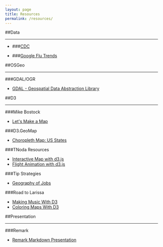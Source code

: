 ```yaml
---
layout: page
title: Resources
permalink: /resources/
---
```



##Data

---


* ###[CDC](http://www.cdc.gov/flu/weekly/fluactivitysurv.htm)

* ###[Google Flu Trends](https://www.google.org/flutrends/us/#US)

##OSGeo

---


###GDAL/OGR
* [GDAL - Geospatial Data Abstraction Library](http://www.gdal.org/)

##D3

---

###Mike Bostock
* [Let's Make a Map](http://bost.ocks.org/mike/map/)

###D3.GeoMap
* [Choropleth Map: US States](http://d3-geomap.github.io/map/choropleth/us-states/)

###TNoda Resources
* [Interactive Map with d3.js](http://www.tnoda.com/blog/2013-12-07)
* [Flight Animation with d3.js](http://www.tnoda.com/blog/2014-04-02)

###Tip Strategies
* [Geography of Jobs](http://tipstrategies.com/geography-of-jobs/)


###Road to Larissa
* [Making Music With D3](http://roadtolarissa.com/synth/)
* [Coloring Maps With D3](http://roadtolarissa.com/blog/2015/01/04/coloring-maps-with-d3/)

##Presentation

---


###Remark
* [Remark Markdown Presentation](https://github.com/gnab/remark)